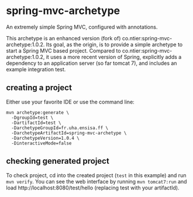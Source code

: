 # spring-mvc-archetype
An extremely simple Spring MVC, configured with annotations.

This archetype is an enhanced version (fork of) co.ntier:spring-mvc-archetype:1.0.2.
Its goal, as the origin, is to provide a simple archetype to start a Spring MVC based project. Compared to co.ntier:spring-mvc-archetype:1.0.2, it uses a more recent version of Spring, explicitly adds a dependency to an application server (so far tomcat 7), and includes an example integration test.


## creating a project

Either use your favorite IDE or use the command line:
```
mvn archetype:generate \
  -DgroupId=test \
  -DartifactId=test \
  -DarchetypeGroupId=fr.uha.ensisa.ff \
  -DarchetypeArtifactId=spring-mvc-archetype \
  -DarchetypeVersion=1.0.4 \
  -DinteractiveMode=false
```

## checking generated project

To check project, cd into the created project (`test` in this example) and run `mvn verify`.
You can see the web interface by running `mvn tomcat7:run` and load http://localhost:8080/test/hello (replacing test with your artifactId).